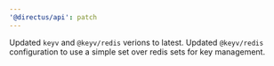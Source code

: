 ```yaml
---
'@directus/api': patch
---
```


Updated `keyv` and `@keyv/redis` verions to latest. Updated `@keyv/redis` configuration to use a simple set over redis sets for key management.
